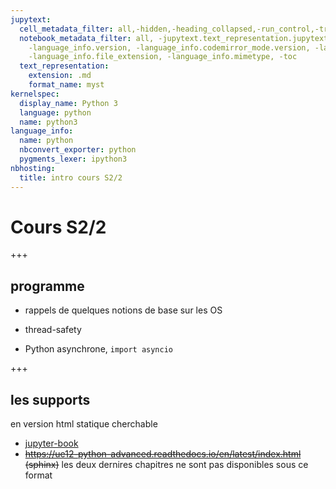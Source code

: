 ```yaml
---
jupytext:
  cell_metadata_filter: all,-hidden,-heading_collapsed,-run_control,-trusted
  notebook_metadata_filter: all, -jupytext.text_representation.jupytext_version, -jupytext.text_representation.format_version,
    -language_info.version, -language_info.codemirror_mode.version, -language_info.codemirror_mode,
    -language_info.file_extension, -language_info.mimetype, -toc
  text_representation:
    extension: .md
    format_name: myst
kernelspec:
  display_name: Python 3
  language: python
  name: python3
language_info:
  name: python
  nbconvert_exporter: python
  pygments_lexer: ipython3
nbhosting:
  title: intro cours S2/2
---
```


# Cours S2/2

+++

## programme

* rappels de quelques notions de base sur les OS

* thread-safety

* Python asynchrone, `import asyncio`

+++

## les supports

en version html statique cherchable 

* <a href="https://nbhosting.inria.fr/builds/ue12-python-advanced/handouts/latest" target="_">jupyter-book</a>
* ~~https://ue12-python-advanced.readthedocs.io/en/latest/index.html (sphinx)~~ les deux dernires chapitres ne sont pas disponibles sous ce format
